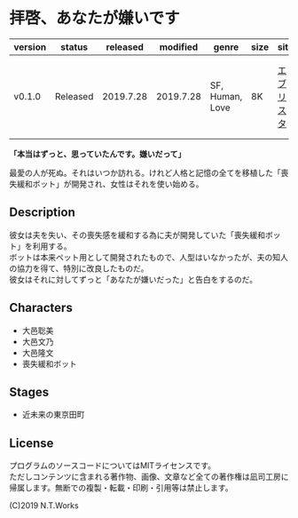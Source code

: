 # 拝啓、あなたが嫌いです

| version | status | released | modified | genre | size | site | contest |
| --- | --- | --- | --- | --- | --- | --- | --- |
| v0.1.0 | Released | 2019.7.28 | 2019.7.28 | SF, Human, Love | 8K | [エブリスタ](https://estar.jp/novels/25514331) | [妄想コンテスト「あなたを嫌いな理由」](https://estar.jp/official_contests/159365) |

**「本当はずっと、思っていたんです。嫌いだって」**

最愛の人が死ぬ。それはいつか訪れる。けれど人格と記憶の全てを移植した「喪失緩和ボット」が開発され、女性はそれを使い始める。

## Description

彼女は夫を失い、その喪失感を緩和する為に夫が開発していた「喪失緩和ボット」を利用する。  
ボットは本来ペット用として開発されたもので、人型はいなかったが、夫の知人の協力を得て、特別に改良したものだ。  
彼女はそれに対してずっと「あなたが嫌いだった」と告白をするのだ。

## Characters

- 大邑聡美
- 大邑文乃
- 大邑隆文
- 喪失緩和ボット

## Stages

- 近未来の東京田町

## License

プログラムのソースコードについてはMITライセンスです。  
ただしコンテンツに含まれる著作物、画像、文章など全ての著作権は凪司工房に帰属します。無断での複製・転載・印刷・引用等は禁止します。

(C)2019 N.T.Works

